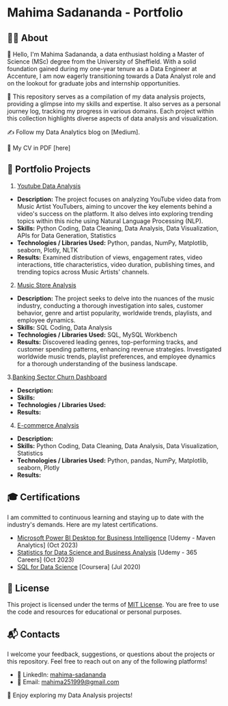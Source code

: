 # Mahima Sadananda - Portfolio

## 👩‍🎓 About
👋 Hello, I'm Mahima Sadananda, a data enthusiast holding a Master of Science (MSc) degree from the University of Sheffield. With a solid foundation gained during my one-year tenure as a Data Engineer at Accenture, I am now eagerly transitioning towards a Data Analyst role and on the lookout for graduate jobs and internship opportunities.

🚀 This repository serves as a compilation of my data analysis projects, providing a glimpse into my skills and expertise. It also serves as a personal journey log, tracking my progress in various domains. Each project within this collection highlights diverse aspects of data analysis and visualization.

✍️ Follow my Data Analytics blog on [Medium].

📄 My CV in PDF [here]

## 📂 Portfolio Projects

1. [Youtube Data Analysis](https://github.com/MahimaSadananda/mahima-sadananda-portfolio/tree/main/YouTube%20Data%20Analysis)

- **Description:** The project focuses on analyzing YouTube video data from Music Artist YouTubers, aiming to uncover the key elements behind a video's success on the platform. It also delves into exploring trending topics within this niche using Natural Language Processing (NLP).
- **Skills:** Python Coding, Data Cleaning, Data Analysis, Data Visualization, APIs for Data Generation, Statistics
- **Technologies / Libraries Used:** Python, pandas, NumPy, Matplotlib, seaborn, Plotly, NLTK
- **Results:** Examined distribution of views, engagement rates, video interactions, title characteristics, video duration, publishing times, and trending topics across Music Artists' channels.

2. [Music Store Analysis](https://github.com/MahimaSadananda/mahima-sadananda-portfolio/tree/main/Music%20Store%20Analysis)

- **Description:** The project seeks to delve into the nuances of the music industry, conducting a thorough investigation into sales, customer behavior, genre and artist popularity, worldwide trends, playlists, and employee dynamics.
- **Skills:** SQL Coding, Data Analysis
- **Technologies / Libraries Used:** SQL, MySQL Workbench
- **Results:** Discovered leading genres, top-performing tracks, and customer spending patterns, enhancing revenue strategies. Investigated worldwide music trends, playlist preferences, and employee dynamics for a thorough understanding of the business landscape.

3.[Banking Sector Churn Dashboard](https://github.com/MahimaSadananda/mahima-sadananda-portfolio/tree/main/Banking%20Sector%20Churn%20Dashboard)

- **Description:**
- **Skills:**
- **Technologies / Libraries Used:**
- **Results:**

4. [E-commerce Analysis](https://github.com/MahimaSadananda/mahima-sadananda-portfolio/tree/main/E-commerce%20Analysis)

- **Description:** 
- **Skills:** Python Coding, Data Cleaning, Data Analysis, Data Visualization, Statistics
- **Technologies / Libraries Used:** Python, pandas, NumPy, Matplotlib, seaborn, Plotly
- **Results:**


<!--
   - **Description**
   - **Skills**
   - **Technologies Used**
   - **Results**
   --->

## 🎓 Certifications
I am committed to continuous learning and staying up to date with the industry's demands. Here are my latest certifications.

- [Microsoft Power BI Desktop for Business Intelligence](https://www.udemy.com/certificate/UC-d8550d74-aea8-415b-93fc-012b26690bfb/) [Udemy - Maven Analytics] (Oct 2023)
- [Statistics for Data Science and Business Analysis](https://www.udemy.com/certificate/UC-10b0a23e-fdef-42fd-8645-7eb426469eb5/) [Udemy - 365 Careers] (Oct 2023)
- [SQL for Data Science](https://www.coursera.org/learn/sql-for-data-science) [Coursera] (Jul 2020)



## 🪪 License
This project is licensed under the terms of [MIT License](https://github.com/MahimaSadananda/mahima-sadananda-portfolio/blob/main/LICENSE). You are free to use the code and resources for educational or personal purposes.



## 📬 Contacts
I welcome your feedback, suggestions, or questions about the projects or this repository. Feel free to reach out on any of the following platforms!

- 🔗 LinkedIn: [mahima-sadananda](https://www.linkedin.com/in/mahima-sadananda/details/certifications/)
- 📧 Email: [mahima251999@gmail.com](mahima251999@gmail.com)


🚀 Enjoy exploring my Data Analysis projects!








